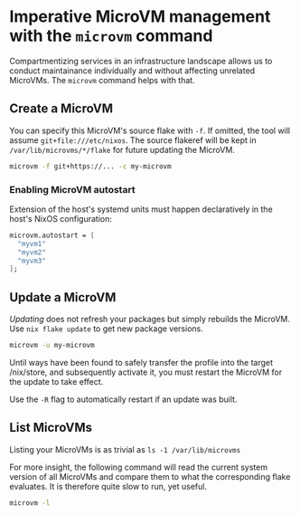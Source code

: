 # Imperative MicroVM management with the `microvm` command

Compartmentizing services in an infrastructure landscape allows us to
conduct maintainance individually and without affecting unrelated
MicroVMs. The `microvm` command helps with that.

## Create a MicroVM

You can specify this MicroVM's source flake with `-f`. If omitted, the
tool will assume `git+file:///etc/nixos`. The source flakeref will be
kept in `/var/lib/microvms/*/flake` for future updating the MicroVM.

```bash
microvm -f git+https://... -c my-microvm
```

### Enabling MicroVM autostart

Extension of the host's systemd units must happen declaratively in the
host's NixOS configuration:

```nix
microvm.autostart = [
  "myvm1"
  "myvm2"
  "myvm3"
];
```

## Update a MicroVM

*Updating* does not refresh your packages but simply rebuilds the
MicroVM. Use `nix flake update` to get new package versions.

```bash
microvm -u my-microvm
```

Until ways have been found to safely transfer the profile into the
target /nix/store, and subsequently activate it, you must restart the
MicroVM for the update to take effect.

Use the `-R` flag to automatically restart if an update was built.

## List MicroVMs

Listing your MicroVMs is as trivial as `ls -1 /var/lib/microvms`

For more insight, the following command will read the current system
version of all MicroVMs and compare them to what the corresponding
flake evaluates. It is therefore quite slow to run, yet useful.

```bash
microvm -l
```
